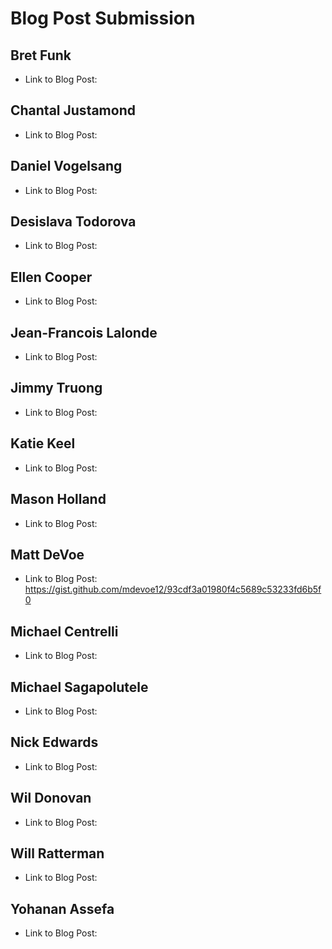# Blog Post Submission

## Bret Funk

* Link to Blog Post: 

## Chantal Justamond

* Link to Blog Post:

## Daniel Vogelsang

* Link to Blog Post: 

## Desislava Todorova

* Link to Blog Post:

## Ellen Cooper

* Link to Blog Post: 

## Jean-Francois Lalonde

* Link to Blog Post: 

## Jimmy Truong

* Link to Blog Post: 

## Katie Keel

* Link to Blog Post:

## Mason Holland

* Link to Blog Post: 

## Matt DeVoe

* Link to Blog Post: https://gist.github.com/mdevoe12/93cdf3a01980f4c5689c53233fd6b5f0

## Michael Centrelli

* Link to Blog Post: 

## Michael Sagapolutele

* Link to Blog Post: 

## Nick Edwards 

* Link to Blog Post:

## Wil Donovan

* Link to Blog Post: 

## Will Ratterman

* Link to Blog Post:

## Yohanan Assefa

* Link to Blog Post:
